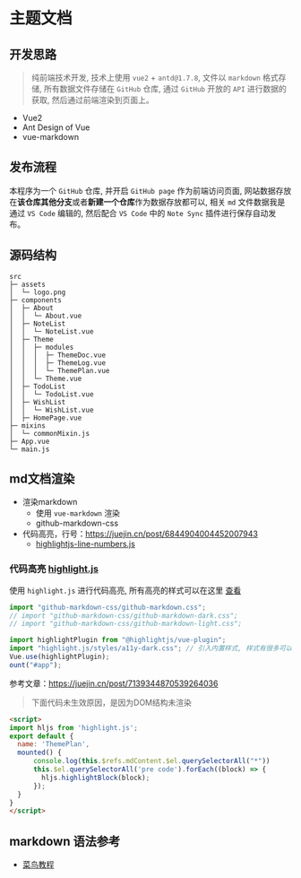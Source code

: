 # 主题文档


## 开发思路

> 纯前端技术开发, 技术上使用 `vue2` + `antd@1.7.8`, 文件以 `markdown` 格式存储, 所有数据文件存储在 `GitHub` 仓库, 通过 `GitHub` 开放的 `API` 进行数据的获取, 然后通过前端渲染到页面上。

- Vue2
- Ant Design of Vue
- vue-markdown


## 发布流程

本程序为一个 `GitHub` 仓库, 并开启 `GitHub page` 作为前端访问页面, 网站数据存放在**该仓库其他分支**或者**新建一个仓库**作为数据存放都可以, 相关 `md` 文件数据我是通过 `VS Code` 编辑的, 然后配合 `VS Code` 中的 `Note Sync` 插件进行保存自动发布。


## 源码结构

```shell
src                        
├─ assets                  
│  └─ logo.png             
├─ components              
│  ├─ About                
│  │  └─ About.vue         
│  ├─ NoteList             
│  │  └─ NoteList.vue      
│  ├─ Theme                
│  │  ├─ modules           
│  │  │  ├─ ThemeDoc.vue   
│  │  │  ├─ ThemeLog.vue   
│  │  │  └─ ThemePlan.vue  
│  │  └─ Theme.vue         
│  ├─ TodoList             
│  │  └─ TodoList.vue      
│  ├─ WishList             
│  │  └─ WishList.vue      
│  ├─ HomePage.vue       
├─ mixins                  
│  └─ commonMixin.js       
├─ App.vue                 
└─ main.js                 
```


## md文档渲染


- 渲染markdown
  - 使用 `vue-markdown` 渲染
  - github-markdown-css
- 代码高亮，行号：https://juejin.cn/post/6844904004452007943
  - [highlightjs-line-numbers.js](https://www.npmjs.com/package/highlightjs-line-numbers.js)


### 代码高亮 [highlight.js](https://github.com/highlightjs/highlight.js)

使用 `highlight.js` 进行代码高亮, 所有高亮的样式可以在这里 [查看](https://highlightjs.org/demo)

```js
import "github-markdown-css/github-markdown.css";
// import "github-markdown-css/github-markdown-dark.css";
// import "github-markdown-css/github-markdown-light.css";

import highlightPlugin from "@highlightjs/vue-plugin";
import "highlight.js/styles/a11y-dark.css"; // 引入内置样式, 样式有很多可以在npm里面看
Vue.use(highlightPlugin);
ount("#app");

```

参考文章：https://juejin.cn/post/7139344870539264036




> 下面代码未生效原因，是因为DOM结构未渲染

```html
<script>
import hljs from 'highlight.js';
export default {
  name: 'ThemePlan',
  mounted() {
      console.log(this.$refs.mdContent.$el.querySelectorAll("*"))
      this.$el.querySelectorAll('pre code').forEach((block) => {
        hljs.highlightBlock(block);
      });
  }
}
</script>
```


## markdown 语法参考

- [菜鸟教程](https://www.runoob.com/markdown/md-tutorial.html)


